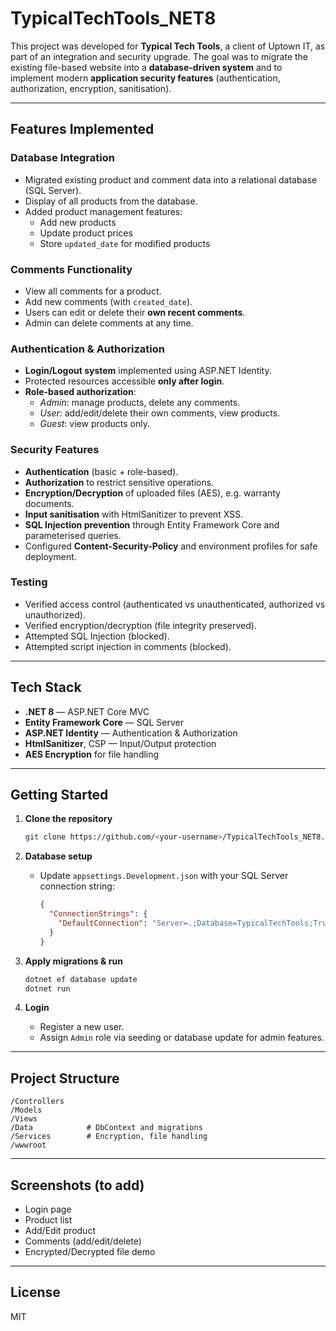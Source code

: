 # TypicalTechTools_NET8

This project was developed for **Typical Tech Tools**, a client of Uptown IT, as part of an integration and security upgrade. The goal was to migrate the existing file-based website into a **database-driven system** and to implement modern **application security features** (authentication, authorization, encryption, sanitisation).

---

## Features Implemented

### Database Integration
- Migrated existing product and comment data into a relational database (SQL Server).
- Display of all products from the database.
- Added product management features:
  - Add new products  
  - Update product prices  
  - Store `updated_date` for modified products  

### Comments Functionality
- View all comments for a product.
- Add new comments (with `created_date`).
- Users can edit or delete their **own recent comments**.
- Admin can delete comments at any time.

### Authentication & Authorization
- **Login/Logout system** implemented using ASP.NET Identity.  
- Protected resources accessible **only after login**.  
- **Role-based authorization**:
  - *Admin*: manage products, delete any comments.  
  - *User*: add/edit/delete their own comments, view products.  
  - *Guest*: view products only.  

### Security Features
- **Authentication** (basic + role-based).  
- **Authorization** to restrict sensitive operations.  
- **Encryption/Decryption** of uploaded files (AES), e.g. warranty documents.  
- **Input sanitisation** with HtmlSanitizer to prevent XSS.  
- **SQL Injection prevention** through Entity Framework Core and parameterised queries.  
- Configured **Content-Security-Policy** and environment profiles for safe deployment.

### Testing
- Verified access control (authenticated vs unauthenticated, authorized vs unauthorized).  
- Verified encryption/decryption (file integrity preserved).  
- Attempted SQL Injection (blocked).  
- Attempted script injection in comments (blocked).  

---

## Tech Stack
- **.NET 8** — ASP.NET Core MVC  
- **Entity Framework Core** — SQL Server  
- **ASP.NET Identity** — Authentication & Authorization  
- **HtmlSanitizer**, CSP — Input/Output protection  
- **AES Encryption** for file handling  

---

## Getting Started

1. **Clone the repository**
   ```bash
   git clone https://github.com/<your-username>/TypicalTechTools_NET8.git
   ```

2. **Database setup**
   - Update `appsettings.Development.json` with your SQL Server connection string:
     ```json
     {
       "ConnectionStrings": {
         "DefaultConnection": "Server=.;Database=TypicalTechTools;Trusted_Connection=True;TrustServerCertificate=True"
       }
     }
     ```

3. **Apply migrations & run**
   ```bash
   dotnet ef database update
   dotnet run
   ```

4. **Login**
   - Register a new user.  
   - Assign `Admin` role via seeding or database update for admin features.  

---

## Project Structure
```
/Controllers
/Models
/Views
/Data            # DbContext and migrations
/Services        # Encryption, file handling
/wwwroot
```

---

## Screenshots (to add)
- Login page  
- Product list  
- Add/Edit product  
- Comments (add/edit/delete)  
- Encrypted/Decrypted file demo  

---

## License
MIT  
